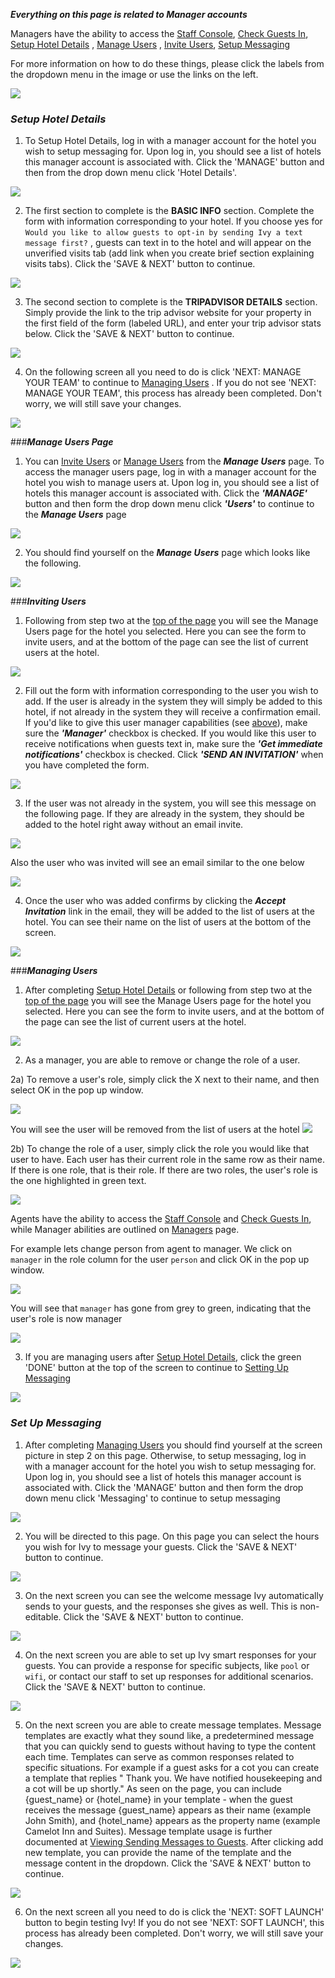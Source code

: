 **_Everything on this page is related to Manager accounts_**

Managers have the ability to access the [Staff Console](./Staff-Console/#getting-to-the-console), [Check Guests In](./Staff-Console/#checking-a-guest-in), [Setup Hotel Details](./Managers/#setup-hotel-details) , [Manage Users](./Managers/#managing-users) , [Invite Users](./Managers/#inviting-users),  [Setup Messaging](./Managers/#set-up-messaging)

For more information on how to do these things, please click the labels from the dropdown menu in the image or use the links on the left.

![](./img/managersmap.png) 

### **_Setup Hotel Details_**

1) To Setup Hotel Details, log in with a manager account for the hotel you wish to setup messaging for. Upon log in, you should see a list of hotels this manager account is associated with. Click the 'MANAGE' button and then from the drop down menu click 'Hotel Details'.

![](./img/setup_details.png)

2) The first section to complete is the **BASIC INFO** section. Complete the form with information corresponding to your hotel. If you choose yes for `Would you like to allow guests to opt-in by sending Ivy a text message first?` , guests can text in to the hotel and will appear on the unverified visits tab (add link when you create brief section explaining visits tabs). Click the 'SAVE & NEXT' button to continue.

![](./img/ivysetuphotelinfo2.png)

3) The second section to complete is the **TRIPADVISOR DETAILS** section. Simply provide the link to the trip advisor website for your property in the first field of the form (labeled URL), and enter your trip advisor stats below. Click the 'SAVE & NEXT' button to continue.

![](./img/tripadvisordetails2.png)

4) On the following screen all you need to do is click 'NEXT: MANAGE YOUR TEAM' to continue to [Managing Users](./Managers/#managing-users) . If you do not see 'NEXT: MANAGE YOUR TEAM', this process has already been completed. Don't worry, we will still save your changes.

![](./img/manageyourteam.png)

###**_Manage Users Page_**

1) You can [Invite Users](#inviting-users) or [Manage Users](#managing-users) from the **_Manage Users_** page. To access the manager users page, log in with a manager account for the hotel you wish to manage users at. Upon log in, you should see a list of hotels this manager account is associated with. Click the _**'MANAGE'**_ button and then form the drop down menu click **_'Users'_** to continue to the **_Manage Users_** page

![](./img/manage_users.png)

2) You should find yourself on the **_<a name="manage-users">Manage Users</a>_** page which looks like the following.

![](./img/landonmanageusers.png)


###**_<a name="inviting-users">Inviting Users</a>_**

1) Following from step two at the [top of the page](#manage-users) you will see the Manage Users page for the hotel you selected. Here you can see the form to invite users, and at the bottom of the page can see the list of current users at the hotel.

![](./img/manageusers.png)

2) Fill out the form with information corresponding to the user you wish to add. If the user is already in the system they will simply be added to this hotel, if not already in the system they will receive a confirmation email. If you'd like to give this user manager capabilities (see [above](./Managers)), make sure the _**'Manager'**_ checkbox is checked. If you would like this user to receive notifications when guests text in, make sure the _**'Get immediate notifications'**_ checkbox is checked. Click _**'SEND AN INVITATION'**_ when you have completed the form.

![](./img/invitestaff.png)

3) If the user was not already in the system, you will see this message on the following page. If they are already in the system, they should be added to the hotel right away without an email invite.

![](./img/emailmsg.png)

Also the user who was invited will see an email similar to the one below

![](./img/invitestaffemail2.png)

4) Once the user who was added confirms by clicking the **_Accept Invitation_** link in the email, they will be added to the list of users at the hotel. You can see their name on the list of users at the bottom of the screen.

![](./img/addedstaff.png)

###**_<a name="managing-users">Managing Users</a>_**

1) After completing [Setup Hotel Details](./Setup-Hotel-Details.html) or following from step two at the [top of the page](#manage-users) you will see the Manage Users page for the hotel you selected. Here you can see the form to invite users, and at the bottom of the page can see the list of current users at the hotel.

![](./img/manageusers.png)

2) As a manager, you are able to remove or change the role of a user.

2a) To remove a user's role, simply click the X next to their name, and then select OK in the pop up window.

![](./img/removeuserrole.png)

You will see the user will be removed from the list of users at the hotel ![](./img/userroleremoved.png)

2b) To change the role of a user, simply click the role you would like that user to have. Each user has their current role in the same row as their name. If there is one role, that is their role. If there are two roles, the user's role is the one highlighted in green text.

![](./img/userroles.png)

Agents have the ability to access the [Staff Console](./Staff-Console/#getting-to-the-console) and [Check Guests In](./Staff-Console/#checking-a-guest-in), while Manager abilities are outlined on [Managers](./Managers) page.

For example lets change person from agent to manager. We click on `manager` in the role column for the user `person` and click OK in the pop up window.

![](./img/changeuserrole.png)

You will see that `manager` has gone from grey to green, indicating that the user's role is now manager

![](./img/userrolechanged.png)

3) If you are managing users after [Setup Hotel Details](./Managers/#setup-hotel-details), click the green 'DONE' button at the top of the screen to continue to [Setting Up Messaging](./Managers/#set-up-messaging)

![](./img/greendone.png)

### **_Set Up Messaging_**

1) After completing [Managing Users](./Managers/#managing-users) you should find yourself at the screen picture in step 2 on this page. Otherwise, to setup messaging, log in with a manager account for the hotel you wish to setup messaging for. Upon log in, you should see a list of hotels this manager account is associated with. Click the 'MANAGE' button and then form the drop down menu click 'Messaging' to continue to setup messaging

![](./img/setup_ivy.png)

2) You will be directed to this page. On this page you can select the hours you wish for Ivy to message your guests. Click the 'SAVE & NEXT' button to continue.

![](./img/settingupivy2.png)

3) On the next screen you can see the welcome message Ivy automatically sends to your guests, and the responses she gives as well. This is non-editable. Click the 'SAVE & NEXT' button to continue.

![](./img/welcomingyourguests.png)

4) On the next screen you are able to set up Ivy smart responses for your guests. You can provide a response for specific subjects, like `pool` or `wifi`, or contact our staff to set up responses for additional scenarios. Click the 'SAVE & NEXT' button to continue.

![](./img/smartresponses.png)

5) On the next screen you are able to create message templates. Message templates are exactly what they sound like, a predetermined message that you can quickly send to guests without having to type the content each time. Templates can serve as common responses related to specific situations. For example if a guest asks for a cot you can create a template that replies " Thank you. We have notified housekeeping and a cot will be up shortly." As seen on the page, you can include {guest_name} or {hotel_name} in your template - when the guest receives the message {guest_name} appears as their name (example John Smith), and {hotel_name} appears as the property name (example Camelot Inn and Suites). Message template usage is further documented at [Viewing Sending Messages to Guests](./Staff-Console/#viewingsending-messages-to-guests). After clicking add new template, you can provide the name of the template and the message content in the dropdown. Click the 'SAVE & NEXT' button to continue.

![](./img/messagetemplates.png)

6) On the next screen all you need to do is click the 'NEXT: SOFT LAUNCH' button to begin testing Ivy! If you do not see 'NEXT: SOFT LAUNCH', this process has already been completed. Don't worry, we will still save your changes.

![](./img/softlaunch.png)